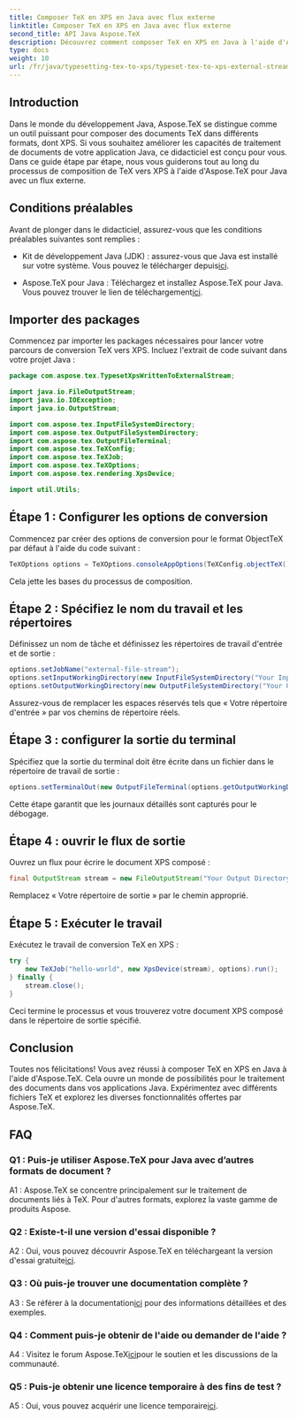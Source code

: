 ```yaml
---
title: Composer TeX en XPS en Java avec flux externe
linktitle: Composer TeX en XPS en Java avec flux externe
second_title: API Java Aspose.TeX
description: Découvrez comment composer TeX en XPS en Java à l'aide d'Aspose.TeX. Découvrez des conseils étape par étape pour un traitement fluide des documents.
type: docs
weight: 10
url: /fr/java/typesetting-tex-to-xps/typeset-tex-to-xps-external-stream/
---
```

## Introduction

Dans le monde du développement Java, Aspose.TeX se distingue comme un outil puissant pour composer des documents TeX dans différents formats, dont XPS. Si vous souhaitez améliorer les capacités de traitement de documents de votre application Java, ce didacticiel est conçu pour vous. Dans ce guide étape par étape, nous vous guiderons tout au long du processus de composition de TeX vers XPS à l'aide d'Aspose.TeX pour Java avec un flux externe.

## Conditions préalables

Avant de plonger dans le didacticiel, assurez-vous que les conditions préalables suivantes sont remplies :

-  Kit de développement Java (JDK) : assurez-vous que Java est installé sur votre système. Vous pouvez le télécharger depuis[ici](https://www.oracle.com/java/technologies/javase-downloads.html).

-  Aspose.TeX pour Java : Téléchargez et installez Aspose.TeX pour Java. Vous pouvez trouver le lien de téléchargement[ici](https://releases.aspose.com/tex/java/).

## Importer des packages

Commencez par importer les packages nécessaires pour lancer votre parcours de conversion TeX vers XPS. Incluez l'extrait de code suivant dans votre projet Java :

```java
package com.aspose.tex.TypesetXpsWrittenToExternalStream;

import java.io.FileOutputStream;
import java.io.IOException;
import java.io.OutputStream;

import com.aspose.tex.InputFileSystemDirectory;
import com.aspose.tex.OutputFileSystemDirectory;
import com.aspose.tex.OutputFileTerminal;
import com.aspose.tex.TeXConfig;
import com.aspose.tex.TeXJob;
import com.aspose.tex.TeXOptions;
import com.aspose.tex.rendering.XpsDevice;

import util.Utils;
```

## Étape 1 : Configurer les options de conversion

Commencez par créer des options de conversion pour le format ObjectTeX par défaut à l'aide du code suivant :

```java
TeXOptions options = TeXOptions.consoleAppOptions(TeXConfig.objectTeX());
```

Cela jette les bases du processus de composition.

## Étape 2 : Spécifiez le nom du travail et les répertoires

Définissez un nom de tâche et définissez les répertoires de travail d'entrée et de sortie :

```java
options.setJobName("external-file-stream");
options.setInputWorkingDirectory(new InputFileSystemDirectory("Your Input Directory"));
options.setOutputWorkingDirectory(new OutputFileSystemDirectory("Your Output Directory"));
```

Assurez-vous de remplacer les espaces réservés tels que « Votre répertoire d'entrée » par vos chemins de répertoire réels.

## Étape 3 : configurer la sortie du terminal

Spécifiez que la sortie du terminal doit être écrite dans un fichier dans le répertoire de travail de sortie :

```java
options.setTerminalOut(new OutputFileTerminal(options.getOutputWorkingDirectory()));
```

Cette étape garantit que les journaux détaillés sont capturés pour le débogage.

## Étape 4 : ouvrir le flux de sortie

Ouvrez un flux pour écrire le document XPS composé :

```java
final OutputStream stream = new FileOutputStream("Your Output Directory" + options.getJobName() + ".xps");
```

Remplacez « Votre répertoire de sortie » par le chemin approprié.

## Étape 5 : Exécuter le travail

Exécutez le travail de conversion TeX en XPS :

```java
try {
    new TeXJob("hello-world", new XpsDevice(stream), options).run();
} finally {
    stream.close();
}
```

Ceci termine le processus et vous trouverez votre document XPS composé dans le répertoire de sortie spécifié.

## Conclusion

Toutes nos félicitations! Vous avez réussi à composer TeX en XPS en Java à l'aide d'Aspose.TeX. Cela ouvre un monde de possibilités pour le traitement des documents dans vos applications Java. Expérimentez avec différents fichiers TeX et explorez les diverses fonctionnalités offertes par Aspose.TeX.

## FAQ

### Q1 : Puis-je utiliser Aspose.TeX pour Java avec d’autres formats de document ?

A1 : Aspose.TeX se concentre principalement sur le traitement de documents liés à TeX. Pour d'autres formats, explorez la vaste gamme de produits Aspose.

### Q2 : Existe-t-il une version d'essai disponible ?

 A2 : Oui, vous pouvez découvrir Aspose.TeX en téléchargeant la version d'essai gratuite[ici](https://releases.aspose.com/).

### Q3 : Où puis-je trouver une documentation complète ?

 A3 : Se référer à la documentation[ici](https://reference.aspose.com/tex/java/) pour des informations détaillées et des exemples.

### Q4 : Comment puis-je obtenir de l'aide ou demander de l'aide ?

 A4 : Visitez le forum Aspose.TeX[ici](https://forum.aspose.com/c/tex/47)pour le soutien et les discussions de la communauté.

### Q5 : Puis-je obtenir une licence temporaire à des fins de test ?

 A5 : Oui, vous pouvez acquérir une licence temporaire[ici](https://purchase.aspose.com/temporary-license/).